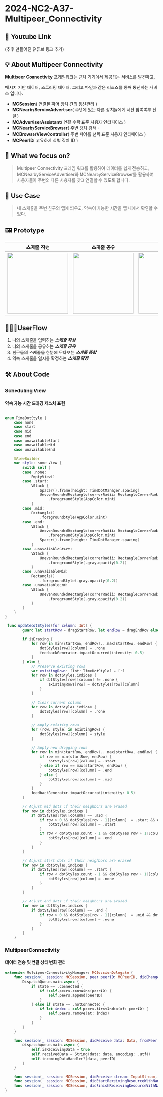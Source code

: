 # 2024-NC2-A37-Multipeer_Connectivity
## 🎥 Youtube Link
(추후 만들어진 유튜브 링크 추가)

## 💡 About Multipeer Connectivity

**Multipeer Connectivity** 프레임워크는 근처 기기에서 제공되는 서비스를 발견하고,

 메시지 기반 데이터, 스트리밍 데이터, 그리고 파일과 같은 리소스를 통해 통신하는 서비스 입니다.

 - **MCSession**( 연결된 피어 장치 간의 통신관리 )
 - **MCNearbyServiceAdvertiser**( 주변에 있는 다른 장치들에게 세션 참여여부 전달 )
- **MCAdvertiserAssistant**( 연결 수락 표준 사용자 인터페이스 )
- **MCNearbyServiceBrowser**( 주변 장치 검색 )
- **MCBrowserViewController**( 주변 피어를 선택 표준 사용자 인터페이스 )
- **MCPeerID**( 고유하게 식별 장치 ID )

  
## 🎯 What we focus on?
>  Multipeer Connectivity 프레임 워크를 활용하여 데이터를 쉽게 전송하고, MCNearbyServiceAdvertiser와 MCNearbyServiceBrowser를 활용하여 사용자들이 주변의 다른 사용자를 찾고 연결할 수 있도록 합니다. <br/> 

## 💼 Use Case
>내 스케줄을 주변 친구의 앱에 띄우고, 약속이 가능한 시간을 앱 내에서 확인할 수 있다.<br/> 

## 🖼️ Prototype
| 스케줄 작성 | 스케줄 공유 | 공유 알림 | 스케줄 종합 | 스케줄 확정 | 
|--|--|--|--|--|
|<img src="https://github.com/DeveloperAcademy-POSTECH/2024-NC2-A37-Multipeer_Connectivity/assets/88663477/498427fb-eff7-4729-bb32-3eb614bcdcd9" width=200> |<img src="https://github.com/DeveloperAcademy-POSTECH/2024-NC2-A37-Multipeer_Connectivity/assets/88663477/ff782ee1-52c7-45e5-9b11-8c8b7c86275c" width=200> |<img src="https://github.com/DeveloperAcademy-POSTECH/2024-NC2-A37-Multipeer_Connectivity/assets/88663477/9a499712-e233-493e-a0ae-c887322ea8d6" width=200>|<img src="https://github.com/DeveloperAcademy-POSTECH/2024-NC2-A37-Multipeer_Connectivity/assets/88663477/2f663010-6b44-4d62-b724-cba98d874ec6" width=200> |<img src="https://github.com/DeveloperAcademy-POSTECH/2024-NC2-A37-Multipeer_Connectivity/assets/88663477/6ef77423-1f94-407e-afeb-69ba5b757613" width=200> |

## 🙋🏻‍♂️UserFlow
1. 나의 스케줄을 입력하는 ***스케줄 작성***
2. 나의 스케줄을 공유하는 ***스케줄 공유***
3. 친구들의 스케줄을 한눈에 모아보는 ***스케줄 종합***
4. 약속 스케줄을 일시를 확정하는 ***스케줄 확정***



## 🛠️ About Code

### Scheduling View  
#### 약속 가능 시간 드래깅 제스처 표현
```swift

enum TimeDotStyle {
    case none
    case start
    case mid
    case end
    case unavailableStart
    case unavailableMid
    case unavailableEnd
    
    @ViewBuilder
    var style: some View {
        switch self {
        case .none:
            EmptyView()
        case .start:
            VStack {
                Spacer().frame(height: TimeDotManager.spacing)
                UnevenRoundedRectangle(cornerRadii: RectangleCornerRadii(topLeading: 10, topTrailing: 10))
                    .foregroundStyle(AppColor.mint)
            }
        case .mid:
            Rectangle()
                .foregroundStyle(AppColor.mint)
        case .end:
            VStack {
                UnevenRoundedRectangle(cornerRadii: RectangleCornerRadii(bottomLeading: 10, bottomTrailing: 10))
                    .foregroundStyle(AppColor.mint)
                Spacer().frame(height: TimeDotManager.spacing)
            }
        case .unavailableStart:
            VStack {
                UnevenRoundedRectangle(cornerRadii: RectangleCornerRadii(topLeading: 10, topTrailing: 10))
                    .foregroundStyle(.gray.opacity(0.2))
            }
        case .unavailableMid:
            Rectangle()
                .foregroundStyle(.gray.opacity(0.2))
        case .unavailableEnd:
            VStack {
                UnevenRoundedRectangle(cornerRadii: RectangleCornerRadii(bottomLeading: 10, bottomTrailing: 10))
                    .foregroundStyle(.gray.opacity(0.2))
            }
        }
    }
}

 func updatedotStyles(for column: Int) {
        guard let startRow = dragStartRow, let endRow = dragEndRow else { return }
        
        if isErasing {
            for row in min(startRow, endRow)...max(startRow, endRow) {
                dotStyles[row][column] = .none
                feedbackGenerator.impactOccurred(intensity: 0.5)
            }
        } else {
            // Preserve existing rows
            var existingRows: [Int: TimeDotStyle] = [:]
            for row in dotStyles.indices {
                if dotStyles[row][column] != .none {
                    existingRows[row] = dotStyles[row][column]
                }
            }
            
            // Clear current column
            for row in dotStyles.indices {
                dotStyles[row][column] = .none
            }
            
            // Apply existing rows
            for (row, style) in existingRows {
                dotStyles[row][column] = style
            }
            
            // Apply new dragging rows
            for row in min(startRow, endRow)...max(startRow, endRow) {
                if row == min(startRow, endRow) {
                    dotStyles[row][column] = .start
                } else if row == max(startRow, endRow) {
                    dotStyles[row][column] = .end
                } else {
                    dotStyles[row][column] = .mid
                }
            }
            feedbackGenerator.impactOccurred(intensity: 0.5)
        }
        
        // Adjust mid dots if their neighbors are erased
        for row in dotStyles.indices {
            if dotStyles[row][column] == .mid {
                if row > 0 && dotStyles[row - 1][column] != .start && dotStyles[row - 1][column] != .mid {
                    dotStyles[row][column] = .start
                }
                if row < dotStyles.count - 1 && dotStyles[row + 1][column] != .end && dotStyles[row + 1][column] != .mid {
                    dotStyles[row][column] = .end
                }
            }
        }
        
        // Adjust start dots if their neighbors are erased
        for row in dotStyles.indices {
            if dotStyles[row][column] == .start {
                if row < dotStyles.count - 1 && dotStyles[row + 1][column] != .mid && dotStyles[row + 1][column] != .end {
                    dotStyles[row][column] = .none
                }
            }
        }
        
        // Adjust end dots if their neighbors are erased
        for row in dotStyles.indices {
            if dotStyles[row][column] == .end {
                if row > 0 && dotStyles[row - 1][column] != .mid && dotStyles[row - 1][column] != .start {
                    dotStyles[row][column] = .none
                }
            }
        }
    }
```

### MultipeerConnectivity  
#### 데이터 전송 및 연결 상태 변화 관리
```swift
extension MultipeerConnectivityManager: MCSessionDelegate {
    func session(_ session: MCSession, peer peerID: MCPeerID, didChange state: MCSessionState) {
        DispatchQueue.main.async {
            if state == .connected {
                if !self.peers.contains(peerID) {
                    self.peers.append(peerID)
                }
            } else if state == .notConnected {
                if let index = self.peers.firstIndex(of: peerID) {
                    self.peers.remove(at: index)
                }
            }
        }
    }
    
    func session(_ session: MCSession, didReceive data: Data, fromPeer peerID: MCPeerID) {
        DispatchQueue.main.async {
            self.isReceivingData = true
            self.receivedData = String(data: data, encoding: .utf8)
            self.incomingDataHandler?(data, peerID)
        }
    }
    
    func session(_ session: MCSession, didReceive stream: InputStream, withName streamName: String, fromPeer peerID: MCPeerID) {}
    func session(_ session: MCSession, didStartReceivingResourceWithName resourceName: String, fromPeer peerID: MCPeerID, with progress: Progress) {}
    func session(_ session: MCSession, didFinishReceivingResourceWithName resourceName: String, fromPeer peerID: MCPeerID, at localURL: URL?, withError error: Error?) {}
}

```
